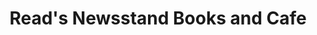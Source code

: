 ---
title: "Read's Newsstand Books and Cafe"
url: /riverview/reads-newsstand-books-and-cafe/
shop: books
---